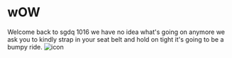 # wOW
Welcome back to sgdq 1016 we have no idea what's going on anymore we ask you to kindly strap in your seat belt and hold on tight it's going to be a bumpy ride.
![icon](https://github.com/danimalforlife/wOW/assets/117661382/12b5d03e-1910-4e2e-9626-457d5756131e)
